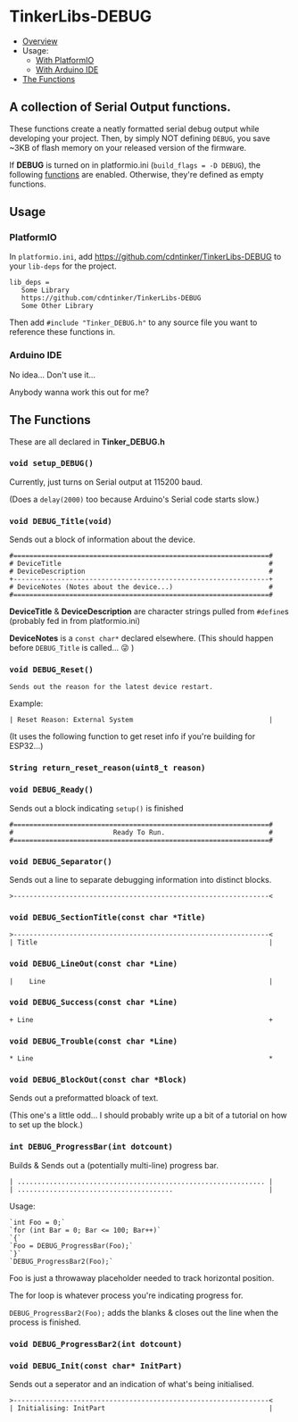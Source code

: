 # TinkerLibs-DEBUG

- [Overview](#a-collection-of-serial-output-functions)
- Usage:
  - [With PlatformIO](#platformio)
  - [With Arduino IDE](#arduino-ide)
- [The Functions](#the-functions)

## A collection of Serial Output functions.

These functions create a neatly formatted serial debug output while developing your project.  Then, by simply NOT defining `DEBUG`, you save ~3KB of flash memory on your released version of the firmware.

If **DEBUG** is turned on in platformio.ini (`build_flags = -D DEBUG`), the following [functions](#the-functions) are enabled.  Otherwise, they're defined as empty functions.

## Usage

### PlatformIO

In `platformio.ini`, add https://github.com/cdntinker/TinkerLibs-DEBUG to your `lib-deps` for the project.

```
lib_deps =
   Some Library
   https://github.com/cdntinker/TinkerLibs-DEBUG
   Some Other Library
```

Then add `#include "Tinker_DEBUG.h"` to any source file you want to reference these functions in.

### Arduino IDE

No idea...  Don't use it...

Anybody wanna work this out for me?

## The Functions

These are all declared in **Tinker_DEBUG.h**

### `void setup_DEBUG()`

Currently, just turns on Serial output at 115200 baud.

(Does a `delay(2000)` too because Arduino's Serial code starts slow.)

### `void DEBUG_Title(void)`

Sends out a block of information about the device.

    #================================================================#
    # DeviceTitle                                                    #
    # DeviceDescription                                              #
    +----------------------------------------------------------------+
    # DeviceNotes (Notes about the device...)                        #
    #================================================================#

**DeviceTitle** & **DeviceDescription** are character strings pulled from `#define`s (probably fed in from platformio.ini)

**DeviceNotes** is a `const char*` declared elsewhere.  (This should happen before `DEBUG_Title` is called... :stuck_out_tongue_winking_eye: )

### `void DEBUG_Reset()`

    Sends out the reason for the latest device restart.

Example:

    | Reset Reason: External System                                  |

(It uses the following function to get reset info if you're building for ESP32...)

### `String return_reset_reason(uint8_t reason)`

### `void DEBUG_Ready()`

Sends out a block indicating `setup()` is finished

    #================================================================#
    #                         Ready To Run.                          #
    #================================================================#

### `void DEBUG_Separator()`

Sends out a line to separate debugging information into distinct blocks.

    >----------------------------------------------------------------<

### `void DEBUG_SectionTitle(const char *Title)`

    >----------------------------------------------------------------<
    | Title                                                          |

### `void DEBUG_LineOut(const char *Line)`

    |    Line                                                        |

### `void DEBUG_Success(const char *Line)`

    + Line                                                           +

### `void DEBUG_Trouble(const char *Line)`

    * Line                                                           *

### `void DEBUG_BlockOut(const char *Block)`

Sends out a preformatted bloack of text.

(This one's a little odd...  I should probably write up a bit of a tutorial on how to set up the block.)

### `int DEBUG_ProgressBar(int dotcount)`

Builds & Sends out a (potentially multi-line) progress bar.

    | .............................................................. |
    | .......................................                        |

Usage:

    `int Foo = 0;`
    `for (int Bar = 0; Bar <= 100; Bar++)`
    `{`
    `Foo = DEBUG_ProgressBar(Foo);`
    `}`
    `DEBUG_ProgressBar2(Foo);`

Foo is just a throwaway placeholder needed to track horizontal position.

The for loop is whatever process you're indicating progress for.

`DEBUG_ProgressBar2(Foo);` adds the blanks & closes out the line when the process is finished.

### `void DEBUG_ProgressBar2(int dotcount)`

### `void DEBUG_Init(const char* InitPart)`

Sends out a seperator and an indication of what's being initialised.

    >----------------------------------------------------------------<
    | Initialising: InitPart                                         |
